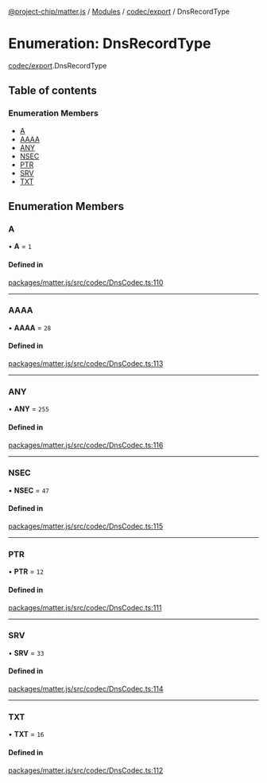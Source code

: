 [@project-chip/matter.js](../README.md) / [Modules](../modules.md) / [codec/export](../modules/codec_export.md) / DnsRecordType

# Enumeration: DnsRecordType

[codec/export](../modules/codec_export.md).DnsRecordType

## Table of contents

### Enumeration Members

- [A](codec_export.DnsRecordType.md#a)
- [AAAA](codec_export.DnsRecordType.md#aaaa)
- [ANY](codec_export.DnsRecordType.md#any)
- [NSEC](codec_export.DnsRecordType.md#nsec)
- [PTR](codec_export.DnsRecordType.md#ptr)
- [SRV](codec_export.DnsRecordType.md#srv)
- [TXT](codec_export.DnsRecordType.md#txt)

## Enumeration Members

### A

• **A** = ``1``

#### Defined in

[packages/matter.js/src/codec/DnsCodec.ts:110](https://github.com/project-chip/matter.js/blob/e87b236f/packages/matter.js/src/codec/DnsCodec.ts#L110)

___

### AAAA

• **AAAA** = ``28``

#### Defined in

[packages/matter.js/src/codec/DnsCodec.ts:113](https://github.com/project-chip/matter.js/blob/e87b236f/packages/matter.js/src/codec/DnsCodec.ts#L113)

___

### ANY

• **ANY** = ``255``

#### Defined in

[packages/matter.js/src/codec/DnsCodec.ts:116](https://github.com/project-chip/matter.js/blob/e87b236f/packages/matter.js/src/codec/DnsCodec.ts#L116)

___

### NSEC

• **NSEC** = ``47``

#### Defined in

[packages/matter.js/src/codec/DnsCodec.ts:115](https://github.com/project-chip/matter.js/blob/e87b236f/packages/matter.js/src/codec/DnsCodec.ts#L115)

___

### PTR

• **PTR** = ``12``

#### Defined in

[packages/matter.js/src/codec/DnsCodec.ts:111](https://github.com/project-chip/matter.js/blob/e87b236f/packages/matter.js/src/codec/DnsCodec.ts#L111)

___

### SRV

• **SRV** = ``33``

#### Defined in

[packages/matter.js/src/codec/DnsCodec.ts:114](https://github.com/project-chip/matter.js/blob/e87b236f/packages/matter.js/src/codec/DnsCodec.ts#L114)

___

### TXT

• **TXT** = ``16``

#### Defined in

[packages/matter.js/src/codec/DnsCodec.ts:112](https://github.com/project-chip/matter.js/blob/e87b236f/packages/matter.js/src/codec/DnsCodec.ts#L112)
